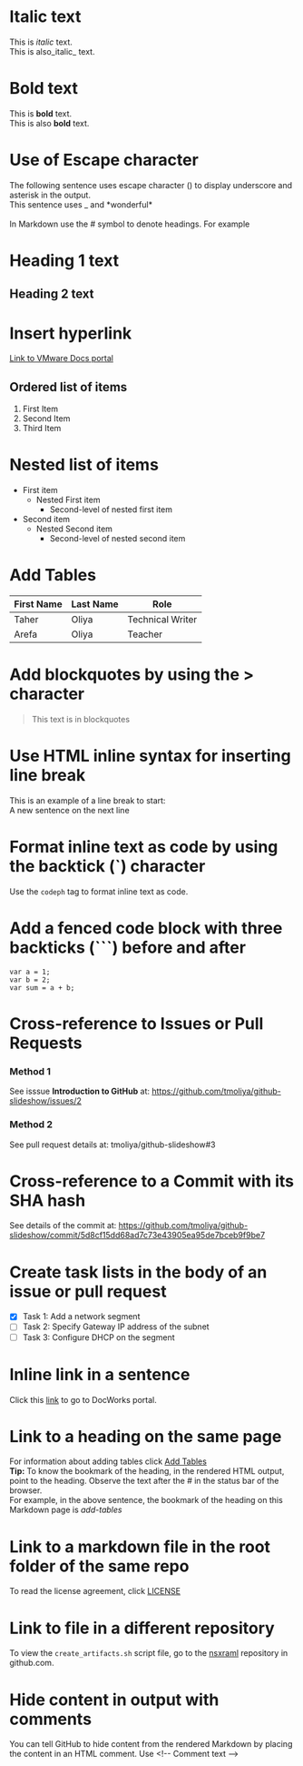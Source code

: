 # Italic text
This is *italic* text.</br>
This is also_italic_ text.
# Bold text
This is **bold** text.</br>
This is also __bold__ text.
# Use of Escape character
The following sentence uses escape character (\) to display underscore and asterisk in the output.</br>
  This sentence uses \_ and \*wonderful\*</br></br>
  In Markdown use the \# symbol to denote headings. For example
  # Heading 1 text
  ## Heading 2 text
  # Insert hyperlink 
  [Link to VMware Docs portal](https://docs.vmware.com)
  ## Ordered list of items
  1. First Item
  1. Second Item
  1. Third Item
  # Nested list of items
  - First item
    - Nested First item
      - Second-level of nested first item
  - Second item
    - Nested Second item
      - Second-level of nested second item
# Add Tables
First Name|Last Name|Role
-|-|-
Taher|Oliya|Technical Writer
Arefa|Oliya|Teacher
# Add blockquotes by using the > character
>This text is in blockquotes
# Use HTML inline syntax for inserting line break
This is an example of a line break to start:</br>
A new sentence on the next line
# Format inline text as code by using the backtick (`) character
Use the `codeph` tag to format inline text as code.
# Add a fenced code block with three backticks (```) before and after
```
var a = 1;
var b = 2;
var sum = a + b;
```
# Cross-reference to Issues or Pull Requests
### Method 1
See isssue **Introduction to GitHub** at: https://github.com/tmoliya/github-slideshow/issues/2
### Method 2
See pull request details at: tmoliya/github-slideshow#3
# Cross-reference to a Commit with its SHA hash
See details of the commit at: https://github.com/tmoliya/github-slideshow/commit/5d8cf15dd68ad7c73e43905ea95de7bceb9f9be7
# Create task lists in the body of an issue or pull request
- [x] Task 1: Add a network segment
- [ ] Task 2: Specify Gateway IP address of the subnet
- [ ] Task 3: Configure DHCP on the segment 
# Inline link in a sentence
Click this [link](https://docworks.vmware.com) to go to DocWorks portal.
# Link to a heading on the same page
For information about adding tables click [Add Tables](#add-tables)
<br>
**Tip:** To know the bookmark of the heading, in the rendered HTML output, point to the heading. Observe the text after the # in the status bar of the browser.
<br>
For example, in the above sentence, the bookmark of the heading on this Markdown page is *add-tables*
# Link to a markdown file in the root folder of the same repo
To read the license agreement, click [LICENSE](LICENSE)
# Link to file in a different repository
To view the `create_artifacts.sh` script file, go to the [nsxraml](nsraml/6.4/create_artifacts.sh) repository in github.com.
# Hide content in output with comments
You can tell GitHub to hide content from the rendered Markdown by placing the content in an HTML comment. Use \<!-- Comment text -->
<br>
<!-- This line is commented out and will not display in the HTML output -->
